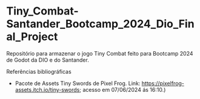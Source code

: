 # Tiny_Combat-Santander_Bootcamp_2024_Dio_Final_Project
Repositório para armazenar o jogo Tiny Combat feito para Bootcamp 2024 de Godot da DIO e do Santander.



Referências bibliográficas

- Pacote de Assets Tiny Swords de Pixel Frog. Link: https://pixelfrog-assets.itch.io/tiny-swords; acesso em 07/06/2024 ás 16:10.)

